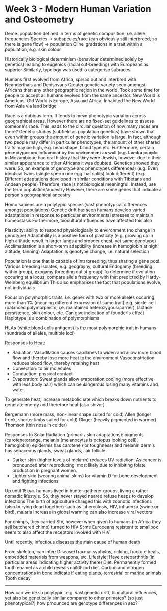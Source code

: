 <!-- SPDX-License-Identifier: zlib-acknowledgement -->
# Week 3 - Modern Human Variation and Osteometry
Deme: population defined in terms of genetic composition, i.e. allele frequencies
Species -> subspecies/race (can obviously still interbreed, so there is gene flow) -> population
Cline: gradations in a trait within a population, e.g. skin colour

Historically biological determinism (behaviour determined solely by genetics) 
leading to eugenics (racial out-breeding) with Europeans as superior
Similarly, typology was used to categorise subraces.

Humans first evolved from Africa, spread out and interbred with Neanderthals and Denisovans
Greater genetic variety seen amongst Africans then any other geographic region in the world.
Took some time for people to accept all humans evolved from the same ancestor.
New World is Americas, Old World is Europe, Asia and Africa.
Inhabited the New World from Asia via land bridge

Race is a dubious term. It tends to mean phenotypic variation across geographical areas.
However there are no fixed-set guidelines to assess someone's race.
This leads to the circular question of how many races are there?
Genetic studies (subfield as population genetics) have shown that even within groups 
the amount of genetic variation is large.
In fact, although two people may differ in particular phenotypes, the amount of other 
shared traits may be high, e.g. head shape, blood type etc.
Furthermore, certain phenotypes are influenced by the environment as well
(e.g. Lemba people in Mozambique had oral history that they were Jewish, 
however due to their similar appearance to other Africans it was doubted.
Genetics showed they were. So, an example of genotype and phenotypes differences)
(e.g. Even identical twins (single sperm one egg that splits) look different)
(e.g. Different adaptations developed in similar conditions with Tibetans and Andean people)
Therefore, race is not biological meaningful. Instead, use the term population/ancestry
However, there are some genes that indicate a person's geographical ancestry

Homo sapiens are a polytypic species (vast phenotypical differences amongst populations) 
Genetic drift has seen humans develop varied adaptations in response to particular 
environmental stresses to maintain homeostasis
Furthermore, biocultural influences have affected this also

Plasticity: ability to respond physiologically to environment (no change in genotype)
Adaptability is a positive form of plasticity
(e.g. growing up in high altitude result in larger lungs and broader chest, yet same genotype)
Acclimatisation is a short-term adaptibility (increase in hemoglobin at high altitude, tanning)
Adaptation is genotype change, i.e. natural selection

Population is one that is capable of interbreeding, thus sharing a gene pool.
Various breeding isolates, e.g. geography, cultural
Endogamy (breeding within group), exogamy (breeding out of group)
To determine if evolution occuring at a locus, compare allele frequency with that predicted 
by Hardy-Weinberg equilibrium 
This also emphasises the fact that populations evolve, not individuals

Focus on polymorphic traits, i.e. genes with two or more alleles occuring more than 1% (meaning different expression of same trait)
e.g. sickle-cell (balanced polymorphism, i.e. maintained heterozygous/carrier), lactase persistence, skin colour, etc.
Can give indication of founder's effect
Haplotype is a combination of polymorphisms

HLAs (white blood cells antigens) is the most polymorphic trait in humans 
(hundreds of alleles, multiple loci)

Responses to Heat:
* Radiation: Vasodilation causes capillaries to widen and allow more blood flow and 
             thereby lose more heat to the environment
             Vasoconstriction reduces blood flow, thereby retaining heat 
* Convection: to air molecules
* Conduction: physical contact
* Evaporation: Sweat glands allow evaporation cooling (more effective with less body hair) 
               which can be dangerous losing many vitamins and water.

To generate heat, increase metabolic rate which breaks down nutrients to generate energy 
and therefore heat (also shiver)

Bergemann (more mass, non-linear shape suited for cold)
Allen (longer trunk, shorter limbs suited for cold)
Gloger (heavily pigmented in warmer)
Thomson (thin nose in colder)

Responses to Solar Radiation (primarily skin adaptations):
pigments (carotene:orange, melanin (melanocytes is octopus looking cell), hemoglobin)
epidermis has carotene (for toughness) and melanin
dermis has sebaceous glands, sweat glands, hair follicle
* Darker skin (higher levels of melanin) reduces UV radiation. 
  As cancer is pronounced after reproducing, most likely due to inhibiting folate production in pregnant women.
* Lighter skin (wearing animal skins) for vitamin D for bone development and fighting infections 

Up until 15kya. humans lived in hunter-gatherer groups, living a rather nomadic lifestyle. 
So, they never stayed neared refuse heaps to develop infections
The birth of agriculture changed this with zoonotic infections (also burying dead together)
such as tuberculosis, HIV, influenza (swine or bird), malaria
Increase in global warming can also increase viral vectors

For chimps, they carried SIV, however when given to humans 
(in Africa they sell butchered chimp) turned to HIV 
Some Europeans resistent to smallpox seem to also affect the receptors involved with HIV

Until recently, infectious diseases the main cause of human death

From skeleton, can infer:
Disease/Trauma: syphylus, ricking, fracture heals, embedded materials from weapons, etc.
Lifestyle: Have osteoarthritis (in particular areas indicating higher activity there)
Diet: Permanently formed tooth enamel as a child reveals childhood diet. 
      Carbon and nitrogen concentrations in bone indicate if eating plants, terrestrial or marine animals
      Tooth decay

----------------------------------------
How can we be so polytypic, e.g. vast genetic drift, biocultural influences, yet also be genetically similar compared to other primates? (so just phenotypical?)
how prnounced are genotype differences in sex?

